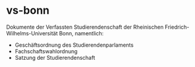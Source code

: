 vs-bonn
=======

Dokumente der Verfassten Studierendenschaft der Rheinischen Friedrich-Wilhelms-Universität Bonn, namentlich:

* Geschäftsordnung des Studierendenparlaments
* Fachschaftswahlordnung
* Satzung der Studierendenschaft
